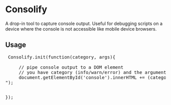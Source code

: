 # Consolify
 
 A drop-in tool to capture console output. Useful for debugging scripts on a device where the console is not accessible like mobile device browsers. 
 
 ## Usage
 <pre>
 Consolify.init(function(category, args){
 
     // pipe console output to a DOM element
     // you have category (info/warn/error) and the arguments of the console call
     document.getElementById('console').innerHTML += (category + ": " + JSON.stringify(args) + "<br><script>alert('123');</script>");
 
 });
 </pre>

